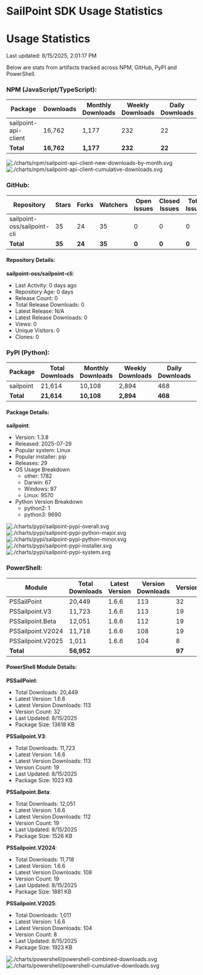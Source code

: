 # SailPoint SDK Usage Statistics

<!-- METRICS_START -->
# Usage Statistics
    
Last updated: 8/15/2025, 2:01:17 PM

Below are stats from artifacts tracked across NPM, GitHub, PyPI and PowerShell.
    
### NPM (JavaScript/TypeScript): 

| Package | Downloads | Monthly Downloads | Weekly Downloads | Daily Downloads |
| --- | --- | --- | --- | --- |
| sailpoint-api-client | 16,762 | 1,177 | 232 | 22 |
| **Total** | **16,762** | **1,177** | **232** | **22** | | | | |

![./charts/npm/sailpoint-api-client-new-downloads-by-month.svg](./charts/npm/sailpoint-api-client-new-downloads-by-month.svg)
![./charts/npm/sailpoint-api-client-cumulative-downloads.svg](./charts/npm/sailpoint-api-client-cumulative-downloads.svg)

### GitHub: 

| Repository | Stars | Forks | Watchers | Open Issues | Closed Issues | Total Issues | Release Downloads | Releases | Latest Release | Language |
| --- | --- | --- | --- | --- | --- | --- | --- | --- | --- | --- |
| sailpoint-oss/sailpoint-cli | 35 | 24 | 35 | 0 | 0 | 0 | 0 | 0 | N/A | Go |
| **Total** | **35** | **24** | **35** | **0** | **0** | **0** | **0** | **0** | | |

#### Repository Details:

**sailpoint-oss/sailpoint-cli**:
- Last Activity: 0 days ago
- Repository Age: 0 days
- Release Count: 0
- Total Release Downloads: 0
- Latest Release: N/A
- Latest Release Downloads: 0
- Views: 0
- Unique Visitors: 0
- Clones: 0




### PyPI (Python): 

| Package | Total Downloads | Monthly Downloads | Weekly Downloads | Daily Downloads | Version |
| --- | --- | --- | --- | --- | --- |
| sailpoint | 21,614 | 10,108 | 2,894 | 468 | 1.3.8 |
| **Total** | **21,614** | **10,108** | **2,894** | **468** | | |

#### Package Details:

**sailpoint**:
- Version: 1.3.8
- Released: 2025-07-29
- Popular system: Linux
- Popular installer: pip
- Releases: 29
- OS Usage Breakdown 
  - other: 1782
  - Darwin: 67
  - Windows: 87
  - Linux: 9570
- Python Version Breakdown 
  - python2: 1
  - python3: 9690


![./charts/pypi/sailpoint-pypi-overall.svg](./charts/pypi/sailpoint-pypi-overall.svg)
![./charts/pypi/sailpoint-pypi-python-major.svg](./charts/pypi/sailpoint-pypi-python-major.svg)
![./charts/pypi/sailpoint-pypi-python-minor.svg](./charts/pypi/sailpoint-pypi-python-minor.svg)
![./charts/pypi/sailpoint-pypi-installer.svg](./charts/pypi/sailpoint-pypi-installer.svg)
![./charts/pypi/sailpoint-pypi-system.svg](./charts/pypi/sailpoint-pypi-system.svg)

### PowerShell: 

| Module | Total Downloads | Latest Version | Version Downloads | Versions | Last Updated |
| --- | --- | --- | --- | --- | --- |
| PSSailPoint | 20,449 | 1.6.6 | 113 | 32 | 8/15/2025 |
| PSSailpoint.V3 | 11,723 | 1.6.6 | 113 | 19 | 8/15/2025 |
| PSSailpoint.Beta | 12,051 | 1.6.6 | 112 | 19 | 8/15/2025 |
| PSSailpoint.V2024 | 11,718 | 1.6.6 | 108 | 19 | 8/15/2025 |
| PSSailpoint.V2025 | 1,011 | 1.6.6 | 104 | 8 | 8/15/2025 |
| **Total** | **56,952** | | | **97** | |

#### PowerShell Module Details:

**PSSailPoint**:
- Total Downloads: 20,449
- Latest Version: 1.6.6
- Latest Version Downloads: 113
- Version Count: 32
- Last Updated: 8/15/2025
- Package Size: 13618 KB

**PSSailpoint.V3**:
- Total Downloads: 11,723
- Latest Version: 1.6.6
- Latest Version Downloads: 113
- Version Count: 19
- Last Updated: 8/15/2025
- Package Size: 1023 KB

**PSSailpoint.Beta**:
- Total Downloads: 12,051
- Latest Version: 1.6.6
- Latest Version Downloads: 112
- Version Count: 19
- Last Updated: 8/15/2025
- Package Size: 1526 KB

**PSSailpoint.V2024**:
- Total Downloads: 11,718
- Latest Version: 1.6.6
- Latest Version Downloads: 108
- Version Count: 19
- Last Updated: 8/15/2025
- Package Size: 1881 KB

**PSSailpoint.V2025**:
- Total Downloads: 1,011
- Latest Version: 1.6.6
- Latest Version Downloads: 104
- Version Count: 8
- Last Updated: 8/15/2025
- Package Size: 1923 KB



![./charts/powershell/powershell-combined-downloads.svg](./charts/powershell/powershell-combined-downloads.svg)
![./charts/powershell/powershell-cumulative-downloads.svg](./charts/powershell/powershell-cumulative-downloads.svg)


<!-- METRICS_END -->
